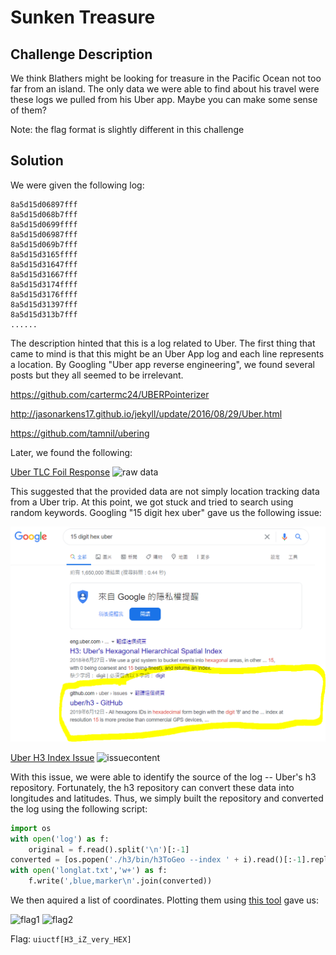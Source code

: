 # Sunken Treasure

## Challenge Description

We think Blathers might be looking for treasure in the Pacific Ocean not too far from an island. The only data we were able to find about his travel were these logs we pulled from his Uber app. Maybe you can make some sense of them?

Note: the flag format is slightly different in this challenge

## Solution
We were given the following log:

```
8a5d15d06897fff
8a5d15d068b7fff
8a5d15d0699ffff
8a5d15d06987fff
8a5d15d069b7fff
8a5d15d3165ffff
8a5d15d31647fff
8a5d15d31667fff
8a5d15d3174ffff
8a5d15d3176ffff
8a5d15d31397fff
8a5d15d313b7fff
......
```

The description hinted that this is a log related to Uber. The first thing that came to mind is that this might be an Uber App log and each line represents a location. By Googling "Uber app reverse engineering", we found several posts but they all seemed to be irrelevant.

https://github.com/cartermc24/UBERPointerizer

http://jasonarkens17.github.io/jekyll/update/2016/08/29/Uber.html

https://github.com/tamnil/ubering

Later, we found the following:

[Uber TLC Foil Response](https://github.com/fivethirtyeight/uber-tlc-foil-response)
![raw data](/uberRawTripData.PNG)

This suggested that the provided data are not simply location tracking data from a Uber trip. At this point, we got stuck and tried to search using random keywords. Googling "15 digit hex uber" gave us the following issue:

![googlesearch](googlesearch.PNG)

[Uber H3 Index Issue](https://github.com/uber/h3/issues/248)
![issuecontent](/uberh3issue.PNG)

With this issue, we were able to identify the source of the log -- Uber's h3 repository. Fortunately, the h3 repository can convert these data into longitudes and latitudes. Thus, we simply built the repository and converted the log using the following script:

```python
import os
with open('log') as f:
    original = f.read().split('\n')[:-1]
converted = [os.popen('./h3/bin/h3ToGeo --index ' + i).read()[:-1].replace(' ',',') for i in original]
with open('longlat.txt','w+') as f:
    f.write(',blue,marker\n'.join(converted))
```

We then aquired a list of coordinates. Plotting them using [this tool](https://mobisoftinfotech.com/tools/plot-multiple-points-on-map/) gave us:

![flag1](/flag1.PNG)
![flag2](/flag2.PNG)

Flag: `uiuctf[H3_iZ_very_HEX]`